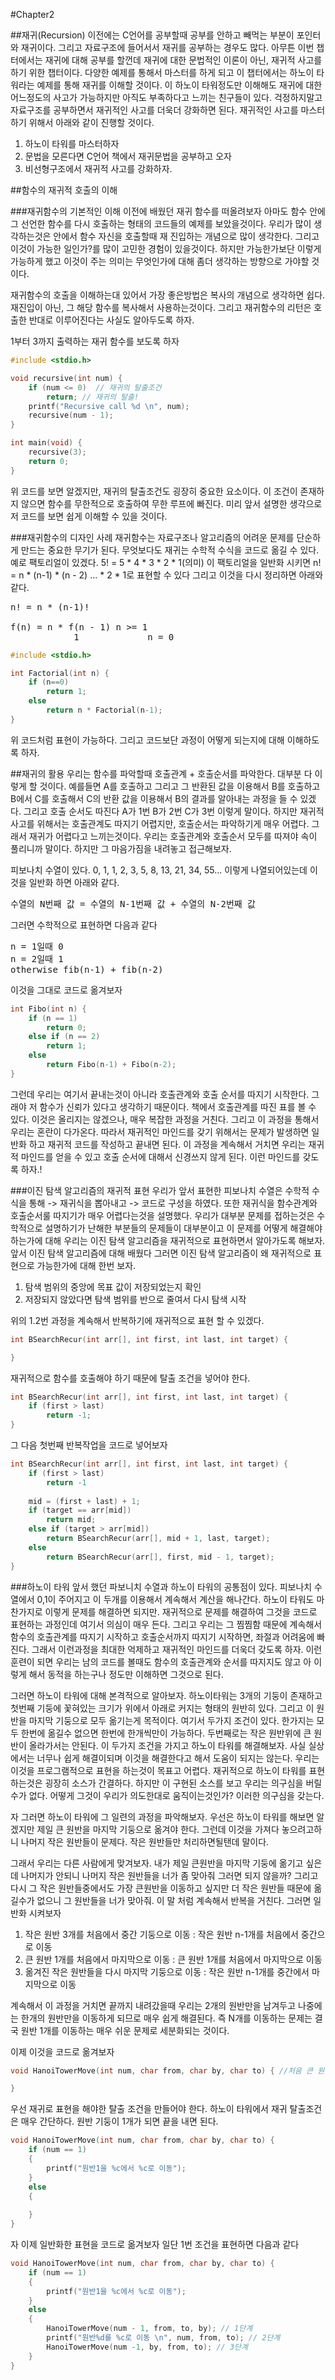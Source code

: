 #Chapter2

##재귀(Recursion)
이전에는 C언어를 공부할때 공부를 안하고 빼먹는 부분이 포인터와 재귀이다. 그리고 자료구조에 들어서서 재귀를 공부하는 경우도 많다. 아무튼 이번 챕터에서는 재귀에 대해 공부를 할껀데 재귀에 대한 문법적인 이론이 아닌, 재귀적 사고를 하기 위한 챕터이다. 다양한 예제를 통해서 마스터를 하게 되고 이 챕터에서는 하노이 타워라는 예제를 통해 재귀를 이해할 것이다. 이 하노이 타워정도만 이해해도 재귀에 대한 어느정도의 사고가 가능하지만 아직도 부족하다고 느끼는 친구들이 있다. 걱정하지말고 자료구조를 공부하면서 재귀적인 사고를 더욱더 강화하면 된다. 재귀적인 사고를 마스터하기 위해서 아래와 같이 진행할 것이다.

1. 하노이 타워를 마스터하자
2. 문법을 모른다면 C언어 책에서 재귀문법을 공부하고 오자
3. 비선형구조에서 재귀적 사고를 강화하자.


##함수의 재귀적 호출의 이해

###재귀함수의 기본적인 이해
이전에 배웠던 재귀 함수를 떠올려보자 아마도 함수 안에 그 선언한 함수를 다시 호출하는 형태의 코드들의 예제를 보았을것이다. 우리가 많이 생각하는것은 안에서 함수 자신을 호출할때 재 진입하는 개념으로 많이 생각한다. 그리고 이것이 가능한 일인가?를 많이 고민한 경험이 있을것이다. 하지만 가능한가보단 이렇게 가능하게 했고 이것이 주는 의미는 무엇인가에 대해 좀더 생각하는 방향으로 가야할 것 이다.

재귀함수의 호출을 이해하는대 있어서 가장 좋은방법은 복사의 개념으로 생각하면 쉽다. 재진입이 아닌, 그 해당 함수를 복사해서 사용하는것이다. 그리고 재귀함수의 리턴은 호출한 반대로 이루어진다는 사실도 알아두도록 하자.

1부터 3까지 출력하는 재귀 함수를 보도록 하자
```C
#include <stdio.h>

void recursive(int num) {
	if (num <= 0)  // 재귀의 탈출조건
    	return; // 재귀의 탈출!
    printf("Recursive call %d \n", num);
    recursive(num - 1);
}

int main(void) {
	recursive(3);
    return 0;
}

```

위 코드를 보면 알겠지만, 재귀의 탈출조건도 굉장히 중요한 요소이다. 이 조건이 존재하지 않으면 함수를 무한적으로 호출하여 무한 루프에 빠진다. 미리 앞서 설명한 생각으로 저 코드를 보면 쉽게 이해할 수 있을 것이다.

###재귀함수의 디자인 사례
재귀함수는 자료구조나 알고리즘의 어려운 문제를 단순하게 만드는 중요한 무기가 된다. 무엇보다도 재귀는 수학적 수식을 코드로 옮길 수 있다. 예로 팩토리얼이 있겠다. 5! = 5 * 4 * 3 * 2 * 1(의미) 이 팩토리얼을 일반화 시키면 n! = n * (n-1) * (n - 2) ... * 2 * 1로 표현할 수 있다 그리고 이것을 다시 정리하면 아래와 같다.
<pre>
n! = n * (n-1)!

f(n) = n * f(n - 1) n >= 1
			1 			  n = 0
</pre>

```C
#include <stdio.h>

int Factorial(int n) {
	if (n==0)
    	return 1;
    else 
    	return n * Factorial(n-1);
}

```

위 코드처럼 표현이 가능하다. 그리고 코드보단 과정이 어떻게 되는지에 대해 이해하도록 하자.

##재귀의 활용
우리는 함수를 파악할때 호출관계 + 호출순서를 파악한다. 대부분 다 이렇게  할 것이다. 예를들면 A를 호출하고 그리고 그 반환된 값을 이용해서 B를 호출하고 B에서 C를 호출해서 C의 반환 값을 이용해서 B의 결과를 알아내는 과정을 들 수 있겠다. 그리고 호출 순서도 따진다 A가 1번 B가 2번 C가 3번 이렇게 말이다. 하지만 재귀적 사고를 위해서는 호출관계도 따지기 어렵지만, 호출순서는 파악하기게 매우 어렵다. 그래서 재귀가 어렵다고 느끼는것이다. 우리는 호출관계와 호출순서 모두를 따져야 속이 풀리니까 말이다. 하지만 그 마음가짐을 내려놓고 접근해보자.

피보나치 수열이 있다. 0, 1, 1, 2, 3, 5, 8, 13, 21, 34, 55... 이렇게 나열되어있는데 이것을 일반화 하면 아래와 같다.
<pre>
수열의 N번째 값 = 수열의 N-1번째 값 + 수열의 N-2번째 값
</pre>

그러면 수학적으로 표현하면 다음과 같다
<pre>
n = 1일때 0
n = 2일때 1
otherwise fib(n-1) + fib(n-2)
</pre>

이것을 그대로 코드로 옮겨보자
```C
int Fibo(int n) {
	if (n == 1)
    	return 0;
    else if (n == 2)
    	return 1;
    else 
    	return Fibo(n-1) + Fibo(n-2);
}
```

그런데 우리는 여기서 끝내는것이 아니라 호출관계와 호출 순서를 따지기 시작한다. 그래야 저 함수가 신뢰가 있다고 생각하기 때문이다. 책에서 호출관계를 따진 표를 볼 수 있다. 이것은 올리지는 않겠으나, 매우 복잡한 과정을 거친다. 그리고 이 과정을 통해서 우리는 혼란이 다가온다. 따라서 재귀적인 마인드를 갖기 위해서는 문제가 발생하면 일반화 하고 재귀적 코드를 작성하고 끝내면 된다. 이 과정을 계속해서 거치면 우리는 재귀적 마인드를 얻을 수 있고 호출 순서에 대해서 신경쓰지 않게 된다. 이런 마인드를 갖도록 하자.!

###이진 탐색 알고리즘의 재귀적 표현
우리가 앞서 표현한 피보나치 수열은 수학적 수식을 통해 -> 재귀식을 뽑아내고 -> 코드로 구성을 하였다. 또한 재귀식을 함수관계와 호출순서룰 따지기가 매우 어렵다는것을 설명했다. 우리가 대부분 문제를 접하는것은 수학적으로 설명하기가 난해한 부분들의 문제들이 대부분이고 이 문제를 어떻게 해결해야하는가에 대해 우리는 이진 탐색 알고리즘을 재귀적으로 표현하면서 알아가도록 해보자. 앞서 이진 탐색 알고리즘에 대해 배웠다 그러면 이진 탐색 알고리즘이 왜 재귀적으로 표현으로 가능한가에 대해 한번 보자.
1. 탐색 범위의 중앙에 목표 값이 저장되었는지 확인
2. 저장되지 않았다면 탐색 범위를 반으로 줄여서 다시 탐색 시작 

위의 1.2번 과정을 계속해서 반복하기에 재귀적으로 표현 할 수 있겠다.

```C
int BSearchRecur(int arr[], int first, int last, int target) {

}

```

재귀적으로 함수를 호출해야 하기 때문에 탈출 조건을 넣어야 한다.

```C
int BSearchRecur(int arr[], int first, int last, int target) {
	if (first > last) 
    	return -1;
}
```

그 다음 첫번째 반복작업을 코드로 넣어보자

```C
int BSearchRecur(int arr[], int first, int last, int target) {
	if (first > last) 
    	return -1
    
    mid = (first + last) + 1;
    if (target == arr[mid])
    	return mid;
    else if (target > arr[mid])
    	return BSearchRecur(arr[], mid + 1, last, target);
    else 
    	return BSearchRecur(arr[], first, mid - 1, target);
}
```

###하노이 타워
앞서 했던 파보니치 수열과 하노이 타워의 공통점이 있다. 피보나치 수열에서 0,1이 주어지고 이 두개를 이용해서 계속해서 계산을 해나간다. 하노이 타워도 마찬가지로 이렇게 문제를 해결하면 되지만. 재귀적으로 문제를 해결하여 그것을 코드로 표현하는 과정인데 여기서 의심이 매우 든다. 그리고 우리는 그 찜찜함 때문에 계속해서 함수의 호출관계를 따지기 시작하고 호출순서까지 따지기 시작하면, 좌절과 어려움에 빠진다. 그래서 이런과정을 최대한 억제하고 재귀적인 마인드를 더욱더 갖도록 하자. 이런 훈련이 되면 우리는 남의 코드를 볼때도 함수의 호출관계와 순서를 따지지도 않고 아 이렇게 해서 동적을 하는구나 정도만 이해하면 그것으로 된다.

그러면 하노이 타워에 대해 본격적으로 알아보자. 하노이타워는 3개의 기둥이 존재하고 첫번째 기둥에 꽃혀있는 크기가 위에서 아래로 커지는 형태의 원반히 있다. 그리고 이 원반을 마지막 기둥으로 모두 옮기는게 목적이다. 여기서 두가지 조건이 있다. 한가지는 모두 한번에 옮길수 없으면 한번에 한개씩만이 가능하다. 두번째로는 작은 원반위에 큰 원반이 올라가서는 안된다. 이 두가지 조건을 가지고 하노이 타워를 해결해보자. 사실 실상에서는 너무나 쉽게 해결이되며 이것을 해결한다고 해서 도움이 되지는 않는다. 우리는 이것을 프로그램적으로 표현을 하는것이 목표고 어렵다. 재귀적으로 하노이 타워를 표현하는것은 굉장히 소스가 간결하다. 하지만 이 구현된 소스를 보고 우리는 의구심을 버릴수가 없다. 어떻게 그것이 우리가 의도한대로 움직이는것인가? 이러한 의구심을 갖는다.

자 그러면 하노이 타워에 그 일련의 과정을 파악해보자. 우선은 하노이 타워를 해보면 알겠지만 제일 큰 원반을 마지막 기둥으로 옮겨야 한다. 그런데 이것을 가져다 놓으려고하니 나머지 작은 원반들이 문제다. 작은 원반들만 처리하면될탠데 말이다.

그래서 우리는 다른 사람에게 맞겨보자. 내가 제일 큰원반을 마지막 기둥에 옮기고 싶은데 나머지가 안되니 나머지 작은 원반들을 너가 좀 맞아줘 그러면 되지 않을까? 그리고 다시 그 작은 원반들중에서도 가장 큰원반을 이동하고 싶지만 더 작은 원반들 때문에 옮길수가 없으니 그 원반들을 너가 맞아줘. 이 말 처럼 계속해서 반복을 거친다. 그러면 일반화 시켜보자

1. 작은 원반 3개를 처음에서 중간 기둥으로 이동 : 작은 원반 n-1개를 처음에서 중간으로 이동
2. 큰 원반 1개를 처음에서 마지막으로 이동 : 큰 원반 1개를 처음에서 마지막으로 이동
3. 옮겨진 작은 원반들을 다시 마지막 기둥으로 이동 : 작은 원반 n-1개를 중간에서 마지막으로 이동

계속해서 이 과정을 거치면 끝까지 내려갔을때 우리는 2개의 원반만을 남겨두고 나중에는 한개의 원반만을 이동하게 되므로 매우 쉽게 해결된다. 즉 N개를 이동하는 문제는 결국 원반 1개를 이동하는 매우 쉬운 문제로 세분화되는 것이다.

이제 이것을 코드로 옮겨보자

```C
void HanoiTowerMove(int num, char from, char by, char to) { //처음 큰 원반, 처음기둥, 중간기둥, 끝기둥

}
```

우선 재귀로 표현을 해야한 탈출 조건을 만들어야 한다. 하노이 타워에서 재귀 탈출조건은 매우 간단하다. 원반 기둥이 1개가 되면 끝을 내면 된다.

```C
void HanoiTowerMove(int num, char from, char by, char to) {
	if (num == 1) 
	{
		printf("원반1을 %c에서 %c로 이동");    
    }
    else
    {
    
    }
}	
```

자 이제 일반화한 표현을 코드로 옮겨보자 일단 1번 조건을 표현하면 다음과 같다

```C
void HanoiTowerMove(int num, char from, char by, char to) {
	if (num == 1) 
	{
		printf("원반1을 %c에서 %c로 이동");    
    }
    else
    {
    	HanoiTowerMove(num - 1, from, to, by); // 1단계
        printf("원반%d를 %c로 이동 \n", num, from, to); // 2단계
        HanoiTowerMove(num -1, by, from, to); // 3단계
    }
}	
```
